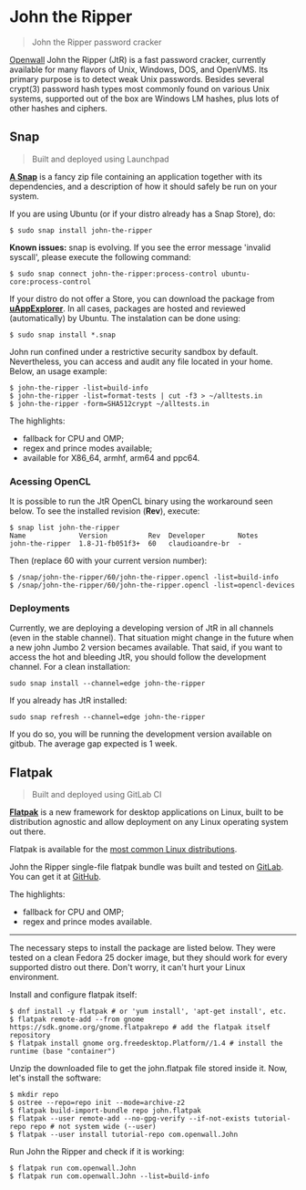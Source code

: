 # John the Ripper

> John the Ripper password cracker

[Openwall](http://openwall.com/) John the Ripper (JtR) is a fast password cracker, currently available for many flavors of Unix, Windows, DOS, and OpenVMS. Its primary purpose is to detect weak Unix passwords. Besides several crypt(3) password hash types most commonly found on various Unix systems, supported out of the box are Windows LM hashes, plus lots of other hashes and ciphers.

## Snap
> Built and deployed using Launchpad

[**A Snap**](http://snapcraft.io/) is a fancy zip file containing an application together with its dependencies, and a description of how it should safely be run on your system.

If you are using Ubuntu (or if your distro already has a Snap Store), do:
```
$ sudo snap install john-the-ripper
```

**Known issues:** snap is evolving. If you see the error message 'invalid syscall', please execute the following command:
```
$ sudo snap connect john-the-ripper:process-control ubuntu-core:process-control
```

If your distro do not offer a Store, you can download the package from [**uAppExplorer**](https://uappexplorer.com/app/john-the-ripper.claudioandre-br). In all cases, packages are hosted and reviewed (automatically) by Ubuntu. The instalation can be done using:

```
$ sudo snap install *.snap
```

John run confined under a restrictive security sandbox by default. Nevertheless, you can access and audit any file located in your home. Below, an usage example:
```
$ john-the-ripper -list=build-info
$ john-the-ripper -list=format-tests | cut -f3 > ~/alltests.in
$ john-the-ripper -form=SHA512crypt ~/alltests.in
```

The highlights:
- fallback for CPU and OMP;
- regex and prince modes available;
- available for X86_64, armhf, arm64 and ppc64.

### Acessing OpenCL
It is possible to run the JtR OpenCL binary using the workaround seen below. To see the installed revision (**Rev**), execute:
```
$ snap list john-the-ripper
Name             Version          Rev  Developer        Notes
john-the-ripper  1.8-J1-fb051f3+  60   claudioandre-br  -
```

Then (replace 60 with your current version number):
```
$ /snap/john-the-ripper/60/john-the-ripper.opencl -list=build-info
$ /snap/john-the-ripper/60/john-the-ripper.opencl -list=opencl-devices
```

### Deployments
Currently, we are deploying a developing version of JtR in all channels (even in the stable channel). That situation might change in the future when a new john Jumbo 2 version becames available. That said, if you want to access the hot and bleeding JtR, you should follow the development channel. For a clean installation:
```
sudo snap install --channel=edge john-the-ripper
```

If you already has JtR installed:
```
sudo snap refresh --channel=edge john-the-ripper
```

If you do so, you will be running the development version available on gitbub. The average gap expected is 1 week.

## Flatpak
> Built and deployed using GitLab CI

[**Flatpak**](http://flatpak.org//) is a new framework for desktop applications on Linux, built to be distribution agnostic and allow deployment on any Linux operating system out there.

Flatpak is available for the [most common Linux distributions](http://flatpak.org/getting.html).

John the Ripper single-file flatpak bundle was built and tested on [GitLab](https://gitlab.com/claudioandre/packages/pipelines). You can get it at [GitHub](https://github.com/claudioandre/packages/releases/download/v1.0/artifacts.zip).

The highlights:
- fallback for CPU and OMP;
- regex and prince modes available.

******
The necessary steps to install the package are listed below. They were tested on a clean Fedora 25 docker image, but they should work for every supported distro out there. Don't worry, it can't hurt your Linux environment.

Install and configure flatpak itself:
```
$ dnf install -y flatpak # or 'yum install', 'apt-get install', etc.
$ flatpak remote-add --from gnome https://sdk.gnome.org/gnome.flatpakrepo # add the flatpak itself repository
$ flatpak install gnome org.freedesktop.Platform//1.4 # install the runtime (base "container")
```

Unzip the downloaded file to get the john.flatpak file stored inside it. Now, let's install the software:
```
$ mkdir repo
$ ostree --repo=repo init --mode=archive-z2
$ flatpak build-import-bundle repo john.flatpak
$ flatpak --user remote-add --no-gpg-verify --if-not-exists tutorial-repo repo # not system wide (--user)
$ flatpak --user install tutorial-repo com.openwall.John
```

Run John the Ripper and check if it is working:
```
$ flatpak run com.openwall.John
$ flatpak run com.openwall.John --list=build-info
```
